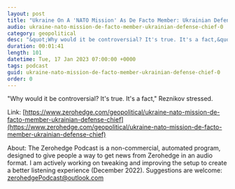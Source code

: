 ```yaml
---
layout: post
title: "Ukraine On A 'NATO Mission' As De Facto Member: Ukrainian Defense Chief"
audio: ukraine-nato-mission-de-facto-member-ukrainian-defense-chief-0
category: geopolitical
desc: "&quot;Why would it be controversial? It's true. It's a fact,&quot; Reznikov stressed."
duration: 00:01:41
length: 101
datetime: Tue, 17 Jan 2023 07:00:00 +0000
tags: podcast
guid: ukraine-nato-mission-de-facto-member-ukrainian-defense-chief-0
order: 0
---
```

&quot;Why would it be controversial? It's true. It's a fact,&quot; Reznikov stressed.

Link: [https://www.zerohedge.com/geopolitical/ukraine-nato-mission-de-facto-member-ukrainian-defense-chief](https://www.zerohedge.com/geopolitical/ukraine-nato-mission-de-facto-member-ukrainian-defense-chief)

About: The Zerohedge Podcast is a non-commercial, automated program, designed to give people a way to get news from Zerohedge in an audio format.  I am actively working on tweaking and improving the setup to create a better listening experience (December 2022).  Suggestions are welcome: [zerohedgePodcast@outlook.com](mailto:zerohedgePodcast@outlook.com)